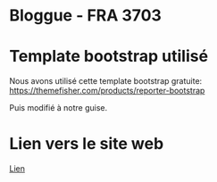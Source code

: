 # Bloggue - FRA 3703

# Template bootstrap utilisé

Nous avons utilisé cette template bootstrap gratuite: https://themefisher.com/products/reporter-bootstrap

Puis modifié à notre guise.

# Lien vers le site web

[Lien](https://alicodesjava.github.io/blog-project/index.html)
